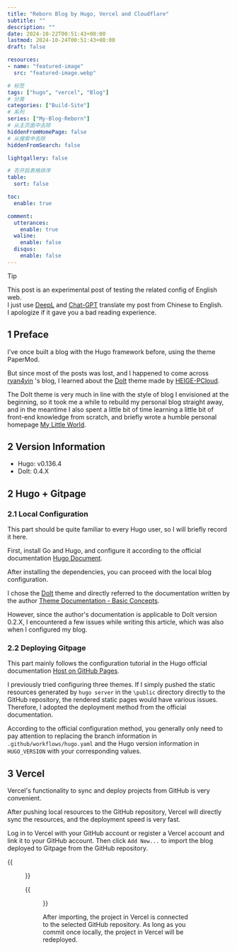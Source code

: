```yaml
---
title: "Reborn Blog by Hugo, Vercel and Cloudflare"
subtitle: ""
description: ""
date: 2024-10-22T00:51:43+08:00
lastmod: 2024-10-24T00:51:43+08:00
draft: false

resources:
- name: "featured-image"
  src: "featured-image.webp"

# 标签
tags: ["hugo", "vercel", "Blog"]
# 分类
categories: ["Build-Site"]
# 系列
series: ["My-Blog-Reborn"]
# 从主页面中去除
hiddenFromHomePage: false
# 从搜索中去除
hiddenFromSearch: false

lightgallery: false

# 否开启表格排序
table:
  sort: false

toc:
  enable: true

comment:
  utterances:
    enable: true
  waline:
    enable: false
  disqus:
    enable: false
---
```

> [!TIP]
> This post is an experimental post of testing the related config of English web.  
> I just use [DeepL](https://www.deepl.com/) and [Chat-GPT](https://chat.openai.com/) translate my post from Chinese to English.  
> I apologize if it gave you a bad reading experience.

## 1 Preface
I've once built a blog with the Hugo framework before, using the theme PaperMod.

But since most of the posts was lost, and I happened to come across [ryan4yin](https://thiscute.world/) 's blog, I learned about the [DoIt](https://github.com/HEIGE-PCloud/DoIt) theme made by [HEIGE-PCloud](https://pcloud.dev/).

The DoIt theme is very much in line with the style of blog I envisioned at the beginning, so it took me a while to rebuild my personal blog straight away, and in the meantime I also spent a little bit of time learning a little bit of front-end knowledge from scratch, and briefly wrote a humble personal homepage [My Little World](https://www.mulbx.top/).

## 2 Version Information
- Hugo: v0.136.4
- DoIt: 0.4.X

## 2 Hugo + Gitpage
### 2.1 Local Configuration
This part should be quite familiar to every Hugo user, so I will briefly record it here.

First, install Go and Hugo, and configure it according to the official documentation [Hugo Document](https://gohugo.io/documentation/).

After installing the dependencies, you can proceed with the local blog configuration.

I chose the [DoIt](https://github.com/HEIGE-PCloud/DoIt) theme and directly referred to the documentation written by the author [Theme Documentation - Basic Concepts](https://hugodoit.pages.dev/zh-cn/theme-documentation-basics/).

However, since the author's documentation is applicable to DoIt version 0.2.X, I encountered a few issues while writing this article, which was also when I configured my blog.

### 2.2 Deploying Gitpage
This part mainly follows the configuration tutorial in the Hugo official documentation [Host on GitHub Pages](https://gohugo.io/hosting-and-deployment/hosting-on-github/).

I previously tried configuring three themes. If I simply pushed the static resources generated by `hugo server` in the `\public` directory directly to the GitHub repository, the rendered static pages would have various issues. Therefore, I adopted the deployment method from the official documentation.

According to the official configuration method, you generally only need to pay attention to replacing the branch information in `.github/workflows/hugo.yaml` and the Hugo version information in `HUGO_VERSION` with your corresponding values.

## 3 Vercel
Vercel's functionality to sync and deploy projects from GitHub is very convenient.

After pushing local resources to the GitHub repository, Vercel will directly sync the resources, and the deployment speed is very fast.

Log in to Vercel with your GitHub account or register a Vercel account and link it to your GitHub account. Then click `Add New...` to import the blog deployed to Gitpage from the GitHub repository.

{{<figure src="/img/posts/rebuild-my-blog/port-from-vercel.webp" title="Importing the corresponding GitHub project in Vercel" width="90%">}}

{{<figure src="/img/posts/rebuild-my-blog/choose-hugo.webp" title="Choosing the Hugo framework" width="90%">}}

After importing, the project in Vercel is connected to the selected GitHub repository. As long as you commit once locally, the project in Vercel will be redeployed.